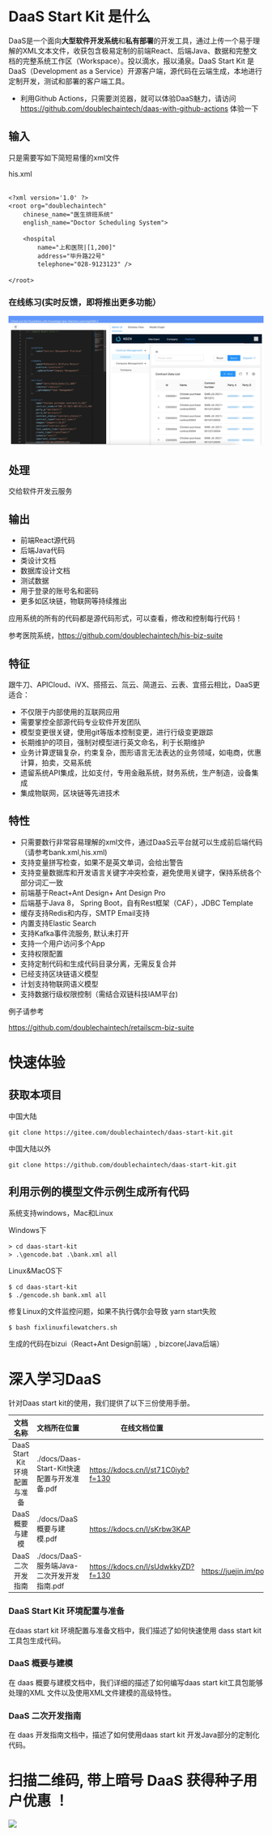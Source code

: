 

# DaaS Start Kit 是什么

DaaS是一个面向**大型软件开发系统**和**私有部署**的开发工具，通过上传一个易于理解的XML文本文件，收获包含极易定制的前端React、后端Java、数据和完整文档的完整系统工作区（Workspace）。投以滴水，报以涌泉。DaaS Start Kit 是DaaS（Development as a Service）开源客户端，源代码在云端生成，本地进行定制开发，测试和部署的客户端工具。

* 利用Github Actions，只需要浏览器，就可以体验DaaS魅力，请访问 https://github.com/doublechaintech/daas-with-github-actions 体验一下

## 输入
只是需要写如下简短易懂的xml文件

his.xml
```

<?xml version='1.0' ?>
<root org="doublechaintech" 
	chinese_name="医生排班系统" 
	english_name="Doctor Scheduling System">

    <hospital   
        name="上和医院|[1,200]"  
        address="毕升路22号" 
        telephone="028-9123123" />
	
</root>  
```

### 在线练习(实时反馈，即将推出更多功能）


![Screen Shot](/images/playground.jpg)



## 处理
交给软件开发云服务
## 输出
* 前端React源代码
* 后端Java代码
* 类设计文档
* 数据库设计文档
* 测试数据
* 用于登录的账号名和密码
* 更多如区块链，物联网等持续推出

应用系统的所有的代码都是源代码形式，可以查看，修改和控制每行代码！


参考医院系统，https://github.com/doublechaintech/his-biz-suite

## 特征

跟牛刀、APICloud、iVX、搭搭云、氚云、简道云、云表、宜搭云相比，DaaS更适合：
* 不仅限于内部使用的互联网应用
* 需要掌控全部源代码专业软件开发团队
* 模型变更很关键，使用git等版本控制变更，进行行级变更跟踪
* 长期维护的项目，强制对模型进行英文命名，利于长期维护
* 业务计算逻辑复杂，约束复杂，图形语言无法表达的业务领域，如电商，优惠计算，拍卖，交易系统
* 遗留系统API集成，比如支付，专用金融系统，财务系统，生产制造，设备集成
* 集成物联网，区块链等先进技术

## 特性

* 只需要数行非常容易理解的xml文件，通过DaaS云平台就可以生成前后端代码（请参考bank.xml,his.xml)
* 支持变量拼写检查，如果不是英文单词，会给出警告
* 支持变量数据库和开发语言关键字冲突检查，避免使用关键字，保持系统各个部分词汇一致
* 前端基于React+Ant Design+ Ant Design Pro
* 后端基于Java 8， Spring Boot，自有Rest框架（CAF），JDBC Template
* 缓存支持Redis和内存，SMTP Email支持
* 内置支持Elastic Search
* 支持Kafka事件流服务, 默认未打开
* 支持一个用户访问多个App
* 支持权限配置
* 支持定制代码和生成代码目录分离，无需反复合并
* 已经支持区块链语义模型
* 计划支持物联网语义模型
* 支持数据行级权限控制（需结合双链科技IAM平台)

例子请参考

https://github.com/doublechaintech/retailscm-biz-suite

# 快速体验
## 获取本项目

中国大陆
```
git clone https://gitee.com/doublechaintech/daas-start-kit.git
```
中国大陆以外
```
git clone https://github.com/doublechaintech/daas-start-kit.git
```
## 利用示例的模型文件示例生成所有代码

系统支持windows，Mac和Linux


Windows下
```
> cd daas-start-kit
> .\gencode.bat .\bank.xml all
```
Linux&MacOS下
```
$ cd daas-start-kit
$ ./gencode.sh bank.xml all
```
修复Linux的文件监控问题，如果不执行偶尔会导致 yarn start失败

```
$ bash fixlinuxfilewatchers.sh
```


生成的代码在bizui（React+Ant Design前端）, bizcore(Java后端）


# 深入学习DaaS

针对Daas start kit的使用，我们提供了以下三份使用手册。

|           文档名称            | 文档所在位置                                | 在线文档位置                       |                    其他位置                     |
| :---------------------------: | :------------------------------------------ | ---------------------------------- | :---------------------------------------------: |
| DaaS Start Kit 环境配置与准备 | ./docs/Daas-Start-Kit快速配置与开发准备.pdf | https://kdocs.cn/l/st71C0iyb?f=130 |                                                 |
|        DaaS 概要与建模        | ./docs/DaaS概要与建模.pdf                   | https://kdocs.cn/l/sKrbw3KAP       |                                                 |
|       DaaS 二次开发指南       | ./docs/DaaS-服务端Java-二次开发开发指南.pdf | https://kdocs.cn/l/sUdwkkyZD?f=130 | https://juejin.im/post/5e5db8bb5188254953720684 |





### DaaS Start Kit 环境配置与准备

在daas start kit 环境配置与准备文档中，我们描述了如何快速使用 dass start kit 工具包生成代码。

### DaaS 概要与建模

在 daas 概要与建模文档中，我们详细的描述了如何编写daas start kit工具包能够处理的XML 文件以及使用XML文件建模的高级特性。

### DaaS 二次开发指南

在 daas 开发指南文档中，描述了如何使用daas start kit 开发Java部分的定制化代码。

# 扫描二维码, 带上暗号 DaaS 获得种子用户优惠 ！
<img height="400" src="https://user-images.githubusercontent.com/29606832/120753658-18d21f00-c53e-11eb-8ce5-0c5e19afe13e.png" />


